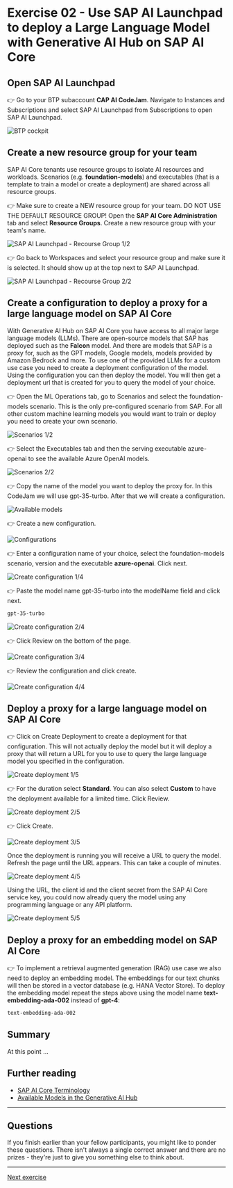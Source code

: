 # Exercise 02 - Use SAP AI Launchpad to deploy a Large Language Model with Generative AI Hub on SAP AI Core

## Open SAP AI Launchpad
👉 Go to your BTP subaccount **CAP AI CodeJam**. Navigate to Instances and Subscriptions and select SAP AI Launchpad from Subscriptions to open SAP AI Launchpad.

![BTP cockpit](assets/2024-07-17_14-43-29copy.png)

## Create a new resource group for your team
SAP AI Core tenants use resource groups to isolate AI resources and workloads. Scenarios (e.g. **foundation-models**)
and executables (that is a template to train a model or create a deployment) are shared across all resource groups.

👉 Make sure to create a NEW resource group for your team. DO NOT USE THE DEFAULT RESOURCE GROUP! Open the **SAP AI Core Administration** tab and select **Resource Groups**. Create a new resource group with your team's name.

![SAP AI Launchpad - Recourse Group 1/2](assets/2024-07-31_12-03-53.png)

👉 Go back to Workspaces and select your resource group and make sure it is selected. It should show up at the top next to SAP AI Launchpad.

![SAP AI Launchpad - Recourse Group 2/2](assets/2024-07-31_12-05-01.png)

## Create a configuration to deploy a proxy for a large language model on SAP AI Core
With Generative AI Hub on SAP AI Core you have access to all major large language models (LLMs). There are open-source models that SAP has deployed such as the **Falcon** model. And there are models that SAP is a proxy for, such as the GPT models, Google models, models provided by Amazon Bedrock and more. To use one of the provided LLMs for a custom use case you need to create a deployment configuration of the model. Using the configuration you can then deploy the model. You will then get a deployment url that is created for you to query the model of your choice.

👉 Open the ML Operations tab, go to Scenarios and select the foundation-models scenario. This is the only pre-configured scenario from SAP. For all other custom machine learning models you would want to train or deploy you need to create your own scenario.

![Scenarios 1/2](assets/2024-07-22_12-52-11.png)

👉 Select the Executables tab and then the serving executable azure-openai to see the available Azure OpenAI models.

![Scenarios 2/2](assets/2024-07-22_13-04-27.png)

👉 Copy the name of the model you want to deploy the proxy for. In this CodeJam we will use gpt-35-turbo.
After that we will create a configuration.

![Available models](assets/2024-07-22_13-04-40.png)

👉 Create a new configuration.

![Configurations](assets/2024-07-22_13-15-51.png)

👉 Enter a configuration name of your choice, select the foundation-models scenario, version and the executable **azure-openai**. Click next.

![Create configuration 1/4](assets/2024-07-16_16-42-19.png)

👉 Paste the model name gpt-35-turbo into the modelName field and click next.

```sh
gpt-35-turbo
```

![Create configuration 2/4](assets/2024-07-16_16-42-54.png)

👉 Click Review on the bottom of the page.

![Create configuration 3/4](assets/2024-07-16_16-43-20.png)

👉 Review the configuration and click create.

![Create configuration 4/4](assets/2024-07-16_16-43-35.png)

## Deploy a proxy for a large language model on SAP AI Core

👉 Click on Create Deployment to create a deployment for that configuration. This will not actually deploy the model but it will deploy a proxy that will return a URL for you to use to query the large language model you specified in the configuration.

![Create deployment 1/5](assets/2024-07-16_16-43-57.png)

👉 For the duration select **Standard**. You can also select **Custom** to have the deployment available for a limited time. Click Review.

![Create deployment 2/5](assets/2024-07-16_16-44-17.png)

👉 Click Create.

![Create deployment 3/5](assets/2024-07-16_16-44-32.png)

Once the deployment is running you will receive a URL to query the model. Refresh the page until the URL appears. This can take a couple of minutes.

![Create deployment 4/5](assets/2024-07-16_16-44-49.png)

Using the URL, the client id and the client secret from the SAP AI Core service key, you could now already query the model using any programming language or any API platform.

![Create deployment 5/5](assets/2024-07-16_16-51-40.png)

## Deploy a proxy for an embedding model on SAP AI Core
👉 To implement a retrieval augmented generation (RAG) use case we also need to deploy an embedding model. The embeddings for our text chunks will then be stored in a vector database (e.g. HANA Vector Store). To deploy the embedding model repeat the steps above using the model name **text-embedding-ada-002** instead of **gpt-4**: 
```sh
text-embedding-ada-002
```
## Summary

At this point ...

## Further reading

* [SAP AI Core Terminology](https://help.sap.com/docs/sap-ai-core/sap-ai-core-service-guide/terminology)
* [Available Models in the Generative AI Hub](https://help.sap.com/docs/sap-ai-core/sap-ai-core-service-guide/models-and-scenarios-in-generative-ai-hub)

---

## Questions

If you finish earlier than your fellow participants, you might like to ponder these questions. There isn't always a single correct answer and there are no prizes - they're just to give you something else to think about.

---

[Next exercise](../03-deploy-llm/README.md)

